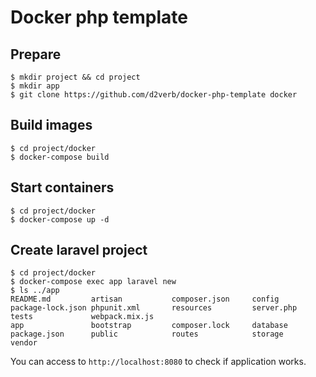 # Docker php template

## Prepare
```
$ mkdir project && cd project
$ mkdir app
$ git clone https://github.com/d2verb/docker-php-template docker
```

## Build images
```
$ cd project/docker
$ docker-compose build
```

## Start containers
```
$ cd project/docker
$ docker-compose up -d
```

## Create laravel project
```
$ cd project/docker
$ docker-compose exec app laravel new
$ ls ../app
README.md         artisan           composer.json     config            package-lock.json phpunit.xml       resources         server.php        tests             webpack.mix.js
app               bootstrap         composer.lock     database          package.json      public            routes            storage           vendor
```

You can access to `http://localhost:8080` to check if application works.
